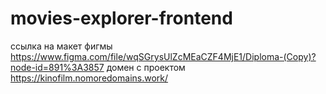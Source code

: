# movies-explorer-frontend 

ссылка на макет фигмы https://www.figma.com/file/wqSGrysUlZcMEaCZF4MjE1/Diploma-(Copy)?node-id=891%3A3857
домен с проектом https://kinofilm.nomoredomains.work/